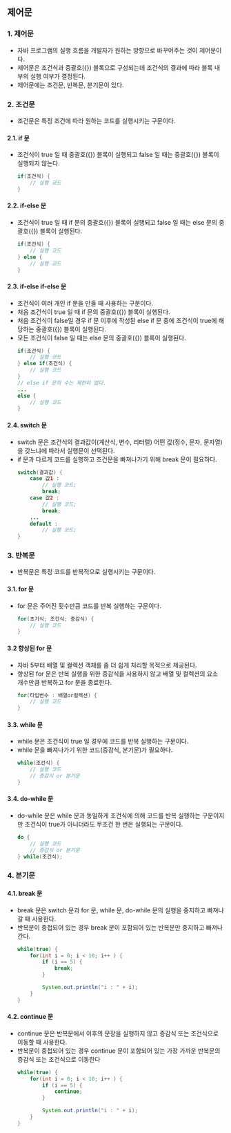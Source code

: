 ## 제어문

### 1. 제어문
* 자바 프로그램의 실행 흐름을 개발자가 원하는 방향으로 바꾸어주는 것이 제어문이다.
* 제어문은 조건식과 중괄호({}) 블록으로 구성되는데 조건식의 결과에 따라 블록 내부의 실행 여부가 결정된다.
* 제어문에는 조건문, 반복문, 분기문이 있다.
### 2. 조건문
* 조건문은 특정 조건에 따라 원하는 코드를 실행시키는 구문이다.
#### 2.1. if 문
* 조건식이 true 일 때 중괄호({}) 블록이 실행되고 false 일 때는 중괄호({}) 블록이 실행되지 않는다.
    ```java
    if(조건식) {
        // 실행 코드
    }
    ```
#### 2.2. if-else 문

* 조건식이 true 일 때 if 문의 중괄호({}) 블록이 실행되고 false 일 때는 else 문의 중괄호({}) 블록이 실행된다.
    ```java
    if(조건식) {
        // 실행 코드
    } else {
        // 실행 코드
    }
    ```
#### 2.3. if-else if-else 문
* 조건식이 여러 개인 if 문을 만들 때 사용하는 구문이다.
* 처음 조건식이 true 일 때 if 문의 중괄호({}) 블록이 실행된다.
* 처음 조건식이 false일 경우 if 문 이후에 작성된 else if 문 중에 조건식이 true에 해당하는 중괄호({}) 블록이 실행된다.
* 모든 조건식이 false 일 때는 else 문의 중괄호({}) 블록이 실행된다.
    ```java
    if(조건식) {
        // 실행 코드
    } else if(조건식) {
        // 실행 코드
    } 
    // else if 문의 수는 제한이 없다.
    ... 
    else {
        // 실행 코드
    }
    ```
#### 2.4. switch 문
* switch 문은 조건식의 결과값이(계산식, 변수, 리터럴) 어떤 값(정수, 문자, 문자열)을 갖느냐에 따라서 실행문이 선택된다.
* if 문과 다르게 코드를 실행하고 조건문을 빠져나가기 위해 break 문이 필요하다.
    ```java
    switch(결과값) { 
        case 값1 : 
            // 실행 코드; 
            break; 
        case 값2 : 
            // 실행 코드; 
            break; 
        ... 
        default : 
            // 실행 코드;
    }
    ```
### 3. 반복문
* 반복문은 특정 코드를 반복적으로 실행시키는 구문이다.
#### 3.1. for 문
* for 문은 주어진 횟수만큼 코드를 반복 실행하는 구문이다.
    ``` java
    for(초기식; 조건식; 증감식) {
        // 실행 코드
    }
    ```
#### 3.2 향상된 for 문
* 자바 5부터 배열 및 컬렉션 객체를 좀 더 쉽게 처리할 목적으로 제공된다.
* 향상된 for 문은 반복 실행을 위한 증감식을 사용하지 않고 배열 및 컬렉션의 요소 개수만큼 반복하고 for 문을 종료한다.
    ``` java
    for(타입변수 : 배열or컬렉션) {
        // 실행 코드
    }
    ```
#### 3.3. while 문
* while 문은 조건식이 true 일 경우에 코드를 반복 실행하는 구문이다. 
* while 문을 빠져나가기 위한 코드(증감식, 분기문)가 필요하다.
    ``` java
    while(조건식) {
        // 실행 코드
        // 증감식 or 분기문
    }
    ```
#### 3.4. do-while 문
* do-while 문은 while 문과 동일하게 조건식에 의해 코드를 반복 실행하는 구문이지만 조건식이 true가 아니더라도 무조건 한 번은 실행되는 구문이다.
    ``` java
    do {
        // 실행 코드
        // 증감식 or 분기문
    } while(조건식);
    ```
### 4. 분기문
#### 4.1. break 문
* break 문은 switch 문과 for 문, while 문, do-while 문의 실행을 중지하고 빠져나갈 때 사용한다.
* 반복문이 중첩되어 있는 경우 break 문이 포함되어 있는 반복문만 중지하고 빠져나간다.
    ``` java
    while(true) {
        for(int i = 0; i < 10; i++ ) {
            if (i == 5) {
                break;
            }

            System.out.println("i : " + i);
        }
    }
    ```
#### 4.2. continue 문
* continue 문은 반복문에서 이후의 문장을 실행하지 않고 증감식 또는 조건식으로 이동할 때 사용한다.
* 반복문이 중첩되어 있는 경우 continue 문이 포함되어 있는 가장 가까운 반복문의 증감식 또는 조건식으로 이동한다
    ``` java
    while(true) {
        for(int i = 0; i < 10; i++ ) {
            if (i == 5) {
                continue;
            }

            System.out.println("i : " + i);
        }
    }
    ```
